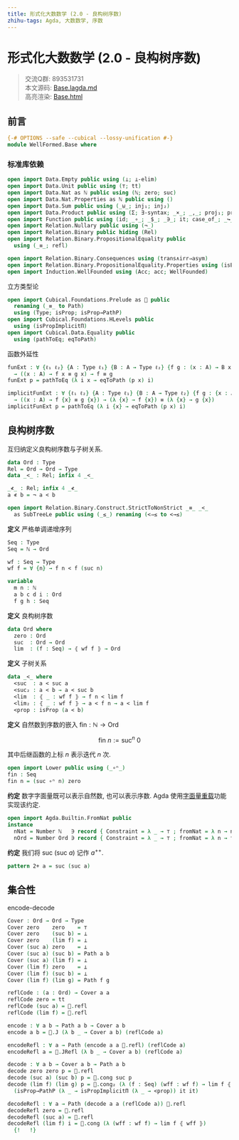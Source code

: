 ```yaml
---
title: 形式化大数数学 (2.0 - 良构树序数)
zhihu-tags: Agda, 大数数学, 序数
---
```


# 形式化大数数学 (2.0 - 良构树序数)

> 交流Q群: 893531731  
> 本文源码: [Base.lagda.md](https://github.com/choukh/agda-googology/blob/main/src/WellFormed/Base.lagda.md)  
> 高亮渲染: [Base.html](https://choukh.github.io/agda-googology/WellFormed.Base.html)  

## 前言

```agda
{-# OPTIONS --safe --cubical --lossy-unification #-}
module WellFormed.Base where
```

### 标准库依赖

```agda
open import Data.Empty public using (⊥; ⊥-elim)
open import Data.Unit public using (⊤; tt)
open import Data.Nat as ℕ public using (ℕ; zero; suc)
open import Data.Nat.Properties as ℕ public using ()
open import Data.Sum public using (_⊎_; inj₁; inj₂)
open import Data.Product public using (Σ; ∃-syntax; _×_; _,_; proj₁; proj₂)
open import Function public using (id; _∘_; _$_; _∋_; it; case_of_; _↪_)
open import Relation.Nullary public using (¬_)
open import Relation.Binary public hiding (Rel)
open import Relation.Binary.PropositionalEquality public
  using (_≡_; refl)

open import Relation.Binary.Consequences using (trans∧irr⇒asym)
open import Relation.Binary.PropositionalEquality.Properties using (isEquivalence)
open import Induction.WellFounded using (Acc; acc; WellFounded)
```

立方类型论

```agda
open import Cubical.Foundations.Prelude as 🧊 public
  renaming (_≡_ to Path)
  using (Type; isProp; isProp→PathP)
open import Cubical.Foundations.HLevels public
  using (isPropImplicitΠ)
open import Cubical.Data.Equality public
  using (pathToEq; eqToPath)
```

函数外延性

```agda
funExt : ∀ {ℓ₁ ℓ₂} {A : Type ℓ₁} {B : A → Type ℓ₂} {f g : (x : A) → B x}
  → ((x : A) → f x ≡ g x) → f ≡ g
funExt p = pathToEq (λ i x → eqToPath (p x) i)

implicitFunExt : ∀ {ℓ₁ ℓ₂} {A : Type ℓ₁} {B : A → Type ℓ₂} {f g : {x : A} → B x}
  → ((x : A) → f {x} ≡ g {x}) → (λ {x} → f {x}) ≡ (λ {x} → g {x})
implicitFunExt p = pathToEq (λ i {x} → eqToPath (p x) i)
```

## 良构树序数

互归纳定义良构树序数与子树关系.

```agda
data Ord : Type
Rel = Ord → Ord → Type
data _<_ : Rel; infix 4 _<_
```

```agda
_≮_ : Rel; infix 4 _≮_
a ≮ b = ¬ a < b
```

```agda
open import Relation.Binary.Construct.StrictToNonStrict _≡_ _<_
  as SubTreeLe public using (_≤_) renaming (<⇒≤ to <→≤)
```

**定义** 严格单调递增序列

```agda
Seq : Type
Seq = ℕ → Ord

wf : Seq → Type
wf f = ∀ {n} → f n < f (suc n)
```

```agda
variable
  m n : ℕ
  a b c d i : Ord
  f g h : Seq
```

**定义** 良构树序数

```agda
data Ord where
  zero : Ord
  suc  : Ord → Ord
  lim  : (f : Seq) → ⦃ wf f ⦄ → Ord
```

**定义** 子树关系

```agda
data _<_ where
  <suc  : a < suc a
  <suc₂ : a < b → a < suc b
  <lim  : ⦃ _ : wf f ⦄ → f n < lim f
  <lim₂ : ⦃ _ : wf f ⦄ → a < f n → a < lim f
  <prop : isProp (a < b)
```

**定义** 自然数到序数的嵌入 $\text{fin} : ℕ → \text{Ord}$

$$
\text{fin}~n := \text{suc}^n~0
$$

其中后继函数的上标 $n$ 表示迭代 $n$ 次.

```agda
open import Lower public using (_∘ⁿ_)
fin : Seq
fin n = (suc ∘ⁿ n) zero
```

**约定** 数字字面量既可以表示自然数, 也可以表示序数. Agda 使用[字面量重载](https://agda.readthedocs.io/en/v2.6.4.3-r1/language/literal-overloading.html)功能实现该约定.

```agda
open import Agda.Builtin.FromNat public
instance
  nNat = Number ℕ   ∋ record { Constraint = λ _ → ⊤ ; fromNat = λ n → n }
  nOrd = Number Ord ∋ record { Constraint = λ _ → ⊤ ; fromNat = λ n → fin n }
```

**约定** 我们将 $\text{suc}~(\text{suc}~a)$ 记作 $a^{++}$.

```agda
pattern 2+ a = suc (suc a)
```

## 集合性

encode-decode

```agda
Cover : Ord → Ord → Type
Cover zero    zero    = ⊤
Cover zero    (suc b) = ⊥
Cover zero    (lim f) = ⊥
Cover (suc a) zero    = ⊥
Cover (suc a) (suc b) = Path a b
Cover (suc a) (lim f) = ⊥
Cover (lim f) zero    = ⊥
Cover (lim f) (suc b) = ⊥
Cover (lim f) (lim g) = Path f g
```

```agda
reflCode : (a : Ord) → Cover a a
reflCode zero = tt
reflCode (suc a) = 🧊.refl
reflCode (lim f) = 🧊.refl
```

```agda
encode : ∀ a b → Path a b → Cover a b
encode a b = 🧊.J (λ b _ → Cover a b) (reflCode a)

encodeRefl : ∀ a → Path (encode a a 🧊.refl) (reflCode a)
encodeRefl a = 🧊.JRefl (λ b _ → Cover a b) (reflCode a)
```

```agda
decode : ∀ a b → Cover a b → Path a b
decode zero zero p = 🧊.refl
decode (suc a) (suc b) p = 🧊.cong suc p
decode (lim f) (lim g) p = 🧊.cong₂ (λ (f : Seq) (wff : wf f) → lim f ⦃ wff ⦄) p
  (isProp→PathP (λ _ → isPropImplicitΠ (λ _ → <prop)) it it)

decodeRefl : ∀ a → Path (decode a a (reflCode a)) 🧊.refl
decodeRefl zero = 🧊.refl
decodeRefl (suc a) = 🧊.refl
decodeRefl (lim f) i = 🧊.cong (λ (wff : wf f) → lim f ⦃ wff ⦄)
  {!   !}
```
